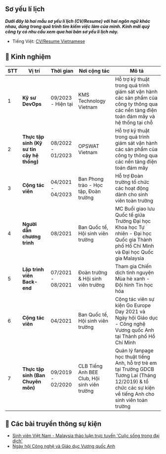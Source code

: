 ## Sơ yếu lí lịch

**_Dưới đây là hai mẫu sơ yếu lí lịch (CV/Resume) với hai ngôn ngữ khác nhau, dùng trong quá trình tìm kiếm việc làm của mình. Kính mời quý công ty có nhu cầu xem qua hai bản sơ yếu lí lịch này._**

- Tiếng Việt: [CV/Resume Vietnamese](../../public/docs/BUI-LE-TUAN-ANH-CV.pdf)

## 🏫 Kinh nghiệm

| STT | Vị trí                                     | Thời gian          | Nơi cộng tác                                 | Mô tả                                                                                                                                                     |
| --- | ------------------------------------------ | ------------------ | -------------------------------------------- | --------------------------------------------------------------------------------------------------------------------------------------------------------- |
| 1   | **Kỹ sư DevOps**                           | 09/2023 - Hiện tại | KMS Technology Vietnam                       | Hỗ trợ kỹ thuật trong quá trình giám sát vận hành các sản phẩm của công ty thông qua các nền tảng điện toán đám mây và hệ thống tại chỗ                   |
| 2   | **Thực tập sinh (Kỹ sư tin cậy hệ thống)** | 08/2022 - 01/2023  | OPSWAT Vietnam                               | Hỗ trợ kỹ thuật trong quá trình giám sát vận hành các sản phẩm của công ty thông qua các nền tảng điện toán đám mây                                       |
| 3   | **Cộng tác viên**                          | 04/2021 - 04/2023  | Ban Phong trào - Học tập, Đoàn trường        | Hỗ trợ Đoàn trường tổ chức các hoạt động dành cho sinh viên toàn trường                                                                                   |
| 4   | **Người dẫn chương trình**                 | 08/2021            | Ban Quốc tế, Hội sinh viên trường            | MC Buổi giao lưu Quốc tế giữa Trường Đại học Khoa học Tự nhiên - Đại học Quốc gia Thành phố Hồ Chí Minh và Đại học Quốc gia Malaysia                      |
| 5   | **Lập trình viên Back-end**                | 07/2021 - 08/2021  | Đoàn trường & Hội sinh viên trường           | Tham gia Chiến dịch tình nguyện Mùa hè xanh - Đội hình Tin học hóa                                                                                        |
| 6   | **Cộng tác viên**                          | 04/2021            | Ban Quốc tế, Hội sinh viên trường            | Cộng tác viên sự kiện Go Europe Day 2021 và Ngày hội Giáo dục - Công nghệ Vương quốc Anh tại Thành phố Hồ Chí Minh                                        |
| 7   | **Thực tập sinh (Ban Chuyên môn)**         | 09/2019 - 02/2020  | CLB Tiếng Anh BEE Club, Hội sinh viên trường | Quản lý fanpage học thuật tiếng Anh, hỗ trợ trẻ em tại Trường GDCB Tương Lai (Tháng 12/2019) & tổ chức các sự kiện về tiếng Anh cho sinh viên toàn trường |

## 📜 Các bài truyền thông sự kiện

- [Sinh viên Việt Nam - Malaysia thảo luận trực tuyến 'Cuộc sống trong đại dịch'](https://tuoitre.vn/sinh-vien-viet-nam-malaysia-thao-luan-truc-tuyen-cuoc-song-trong-dai-dich-20210807122658403.htm)
- [Ngày hội Công nghệ và Giáo dục Vương quốc Anh](https://www.linkedin.com/feed/update/urn:li:activity:6792718845288292352/)
